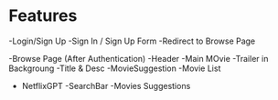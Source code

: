 # Features
  -Login/Sign Up
     -Sign In / Sign Up Form 
     -Redirect to Browse Page
  
  -Browse Page (After Authentication)
     -Header
     -Main MOvie
        -Trailer in Backgroung
        -Title & Desc
        -MovieSuggestion
           -Movie List

   - NetflixGPT
       -SearchBar
       -Movies Suggestions